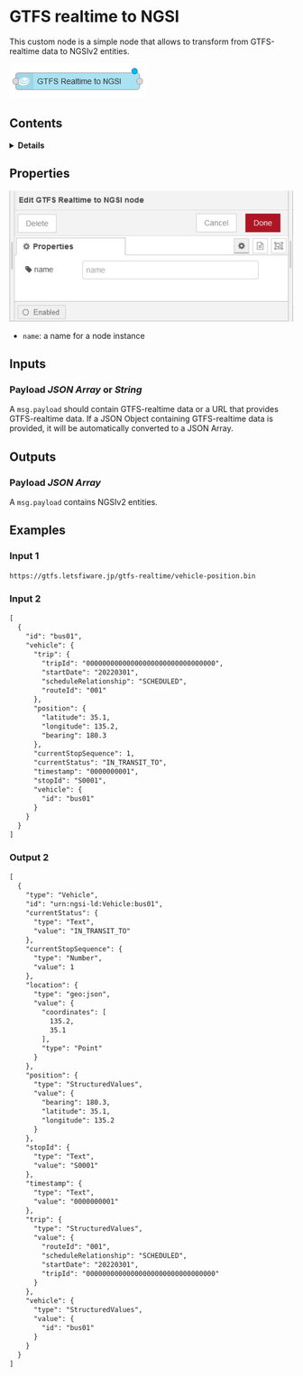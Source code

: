 # GTFS realtime to NGSI

This custom node is a simple node that allows to transform from GTFS-realtime data to NGSIv2 entities.

![](https://raw.githubusercontent.com/lets-fiware/node-red-contrib-letsfiware-NGSI/gh-pages/images/gtfs-realtime/gtfs-realtime-01.png)

## Contents

<details>
<summary><strong>Details</strong></summary>

-   [Properties](#properties)
-   [Inputs](#inputs)
-   [Outputs](#outputs)
-   [Examples](#examples)

</details>

## Properties

![](https://raw.githubusercontent.com/lets-fiware/node-red-contrib-letsfiware-NGSI/gh-pages/images/gtfs-realtime/gtfs-realtime-02.png)

- `name`: a name for a node instance

## Inputs

### Payload  *JSON Array* or *String*

A `msg.payload` should contain GTFS-realtime data or a URL that provides GTFS-realtime data.
 If a JSON Object containing GTFS-realtime data is provided, it will be automatically converted to a JSON Array.

## Outputs

### Payload *JSON Array*

A `msg.payload` contains NGSIv2 entities.

## Examples

### Input 1

```
https://gtfs.letsfiware.jp/gtfs-realtime/vehicle-position.bin
```

### Input 2

```
[
  {
    "id": "bus01",
    "vehicle": {
      "trip": {
        "tripId": "00000000000000000000000000000000",
        "startDate": "20220301",
        "scheduleRelationship": "SCHEDULED",
        "routeId": "001"
      },
      "position": {
        "latitude": 35.1,
        "longitude": 135.2,
        "bearing": 180.3
      },
      "currentStopSequence": 1,
      "currentStatus": "IN_TRANSIT_TO",
      "timestamp": "0000000001",
      "stopId": "S0001",
      "vehicle": {
        "id": "bus01"
      }
    }
  }
]
```

### Output 2

```
[
  {
    "type": "Vehicle",
    "id": "urn:ngsi-ld:Vehicle:bus01",
    "currentStatus": {
      "type": "Text",
      "value": "IN_TRANSIT_TO"
    },
    "currentStopSequence": {
      "type": "Number",
      "value": 1
    },
    "location": {
      "type": "geo:json",
      "value": {
        "coordinates": [
          135.2,
          35.1
        ],
        "type": "Point"
      }
    },
    "position": {
      "type": "StructuredValues",
      "value": {
        "bearing": 180.3,
        "latitude": 35.1,
        "longitude": 135.2
      }
    },
    "stopId": {
      "type": "Text",
      "value": "S0001"
    },
    "timestamp": {
      "type": "Text",
      "value": "0000000001"
    },
    "trip": {
      "type": "StructuredValues",
      "value": {
        "routeId": "001",
        "scheduleRelationship": "SCHEDULED",
        "startDate": "20220301",
        "tripId": "00000000000000000000000000000000"
      }
    },
    "vehicle": {
      "type": "StructuredValues",
      "value": {
        "id": "bus01"
      }
    }
  }
]
```
